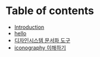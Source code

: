 # Table of contents

* [Introduction](README.md)
* [hello](hi.md)
* [디자인시스템 문서화 도구](tools.md)
* [iconography 이해하기](iconography.md)

